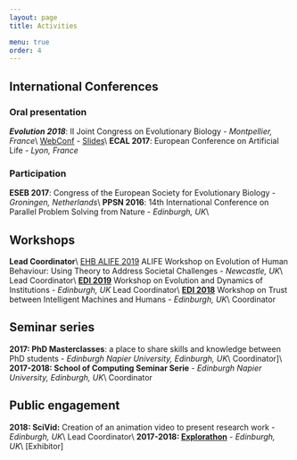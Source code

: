 ```yaml
---
layout: page
title: Activities

menu: true
order: 4
---
```


## International Conferences
### Oral presentation
***Evolution 2018***: II Joint Congress on Evolutionary Biology - *Montpellier, France*\\
[WebConf](https://programme.europa-organisation.com/slides/programme_jointCongressEvolBiology-2018/webconf/1051_21082018_1420_joffrecd_Cedric_Perret_2178/index.html) - [Slides](https://programme.europa-organisation.com/slides/programme_jointCongressEvolBiology-2018/slides/1051_21082018_1420_joffrecd_Cedric_Perret_2178/1051_21082018_1420_joffrecd_Cedric_Perret_926_wmk.pdf)\\
**ECAL 2017**: European Conference on Artificial Life - *Lyon, France*
### Participation
**ESEB 2017**: Congress of the European Society for Evolutionary Biology - *Groningen, Netherlands*\\
**PPSN 2016**: 14th International Conference on Parallel Problem Solving from Nature - *Edinburgh, UK*\\

## Workshops
**Lead Coordinator**\\
[EHB ALIFE 2019](https://ehbalife.github.io) ALIFE Workshop on Evolution of Human Behaviour: Using Theory to Address Societal Challenges - *Newcastle, UK*\\
Lead Coordinator\\
**[EDI 2019](https://edi2019.github.io)** Workshop on Evolution and Dynamics of Institutions - *Edinburgh, UK*
Lead Coordinator\\
**[EDI 2018](https://tim2018.wordpress.com/)** Workshop on Trust between Intelligent Machines and Humans - *Edinburgh, UK*\\
Coordinator

## Seminar series
**2017: PhD Masterclasses**: a place to share skills and knowledge between PhD students - *Edinburgh Napier University, Edinburgh, UK*\\
Coordinator]\\
**2017-2018: School of Computing Seminar Serie** - *Edinburgh Napier University, Edinburgh, UK*\\
Coordinator

## Public engagement
**2018: SciVid:** Creation of an animation video to present research work - *Edinburgh, UK*\\
Lead Coordinator\\
**2017-2018: [Explorathon](http://www.explorathon.co.uk/edinburgh/)** - *Edinburgh, UK*\\
[Exhibitor]



